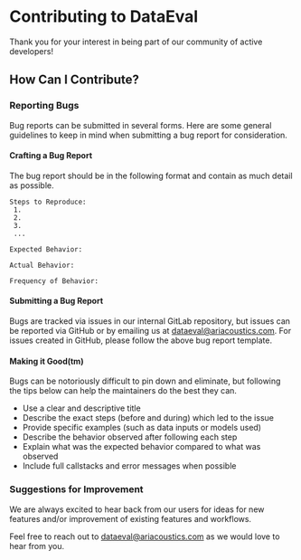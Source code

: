 # Contributing to DataEval

Thank you for your interest in being part of our community of active
developers!

## How Can I Contribute?

### Reporting Bugs

Bug reports can be submitted in several forms. Here are some general guidelines
to keep in mind when submitting a bug report for consideration.

#### Crafting a Bug Report

The bug report should be in the following format and contain as much detail as
possible.

```text
Steps to Reproduce:
 1. 
 2.
 3.
 ...

Expected Behavior:

Actual Behavior:

Frequency of Behavior:
```

#### Submitting a Bug Report

Bugs are tracked via issues in our internal GitLab repository, but issues can
be reported via GitHub or by emailing us at <dataeval@ariacoustics.com>. For
issues created in GitHub, please follow the above bug report template.

#### Making it Good(tm)

Bugs can be notoriously difficult to pin down and eliminate, but following the
tips below can help the maintainers do the best they can.

- Use a clear and descriptive title
- Describe the exact steps (before and during) which led to the issue
- Provide specific examples (such as data inputs or models used)
- Describe the behavior observed after following each step
- Explain what was the expected behavior compared to what was observed
- Include full callstacks and error messages when possible

### Suggestions for Improvement

We are always excited to hear back from our users for ideas for new features
and/or improvement of existing features and workflows.

Feel free to reach out to <dataeval@ariacoustics.com> as we would love to hear
from you.
